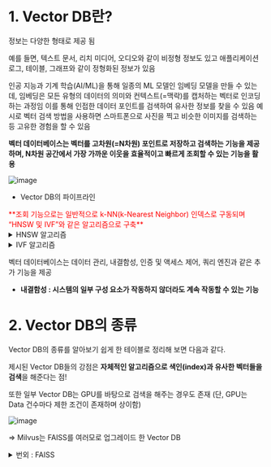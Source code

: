 # 1. Vector DB란?

정보는 다양한 형태로 제공 됨 

예를 들면, 텍스트 문서, 리치 미디어, 오디오와 같이 비정형 정보도 있고 
애플리케이션 로그, 테이블, 그래프와 같이 정형화된 정보가 있음 

인공 지능과 기계 학습(AI/ML)을 통해 일종의 ML 모델인 임베딩 모델을 만들 수 있는데, 
임베딩은 모든 유형의 데이터의 의미와 컨텍스트(=맥락)를 캡처하는 벡터로 인코딩하는 과정임
이를 통해 인접한 데이터 포인트를 검색하여 유사한 정보를 찾을 수 있음
예시로 벡터 검색 방법을 사용하면 스마트폰으로 사진을 찍고 비슷한 이미지를 검색하는 등 고유한 경험을 할 수 있음

**벡터 데이터베이스는 벡터를 고차원(=N차원) 포인트로 저장하고 검색하는 기능을 제공하며, 
N차원 공간에서 가장 가까운 이웃을 효율적이고 빠르게 조회할 수 있는 기능을 활용** 

![image](https://github.com/user-attachments/assets/fb26d956-8ebd-488f-8cec-6aaa923da0f8)


- Vector DB의 파이프라인

<span style="color: red">
**조회 기능으로는 일반적으로 k-NN(k-Nearest Neighbor) 인덱스로 구동되며 “HNSW 및 IVF”와 
같은 알고리즘으로 구축**
</span>


<details>
<summary>HNSW 알고리즘</summary>


https://velog.io/@eenzeenee/neural-search-HNSW-알고리즘-설명

그래프, 네트워크를 기반으로 이동하며 가장 가까운 검색 대상을 찾아내는 알고리즘 이때, 계층을 쌓아 점차 밀도가 높아지는 레이어로 이동하며 검색 대상과 가장 가까운 곳으로 이동

![image](https://github.com/user-attachments/assets/1c35c482-1949-4f53-afb8-de2add1c93a9)

</details>

<details>
<summary>IVF 알고리즘</summary>


https://medium.com/rate-labs/milvus-벡터-데이터베이스-b26065c51c16

IVF(Inverted File Index)는 유사한 벡터 데이터를 찾기 위한 인덱스 자료구조 

IVF은 양자화(Quantization) 알고리즘 이라고도 불리는데, 여기서 양자화란 컴퓨터에서 처리하기 어려운 거대한 데이터를 압축 표현하여 성능을 높이는 방법을 말함

예로 float32 데이터 타입을 int8 로 압축할 수 있다면, 크기가 4배로 줄어드는 효과가 있음

![image](https://github.com/user-attachments/assets/b7b3bf0f-7c92-4414-ac33-191b9a120c24)

</details>

벡터 데이터베이스는 데이터 관리, 내결함성, 인증 및 액세스 제어, 쿼리 엔진과 같은 추가 기능을 제공

- **내결함성 : 시스템의 일부 구성 요소가 작동하지 않더라도 계속 작동할 수 있는 기능**

# 2. Vector DB의 종류
Vector DB의 종류를 알아보기 쉽게 한 테이블로 정리해 보면 다음과 같다. 

제시된 Vector DB들의 강점은 **자체적인 알고리즘으로 색인(index)과 유사한 벡터들을 검색**을 해준다는 점!

또한 일부 Vector DB는 GPU를 바탕으로 검색을 해주는 경우도 존재 
(단, GPU는 Data 건수마다 제한 조건이 존재하며 상이함)

![image](https://github.com/user-attachments/assets/d5c03086-abbc-4786-b3b5-2784d5ab69b3)

⇒ Milvus는 FAISS를 여러모로 업그레이드 한 Vector DB

<details>
<summary>번외 : FAISS</summary> 

https://devocean.sk.com/blog/techBoardDetail.do?ID=165867&boardType=techBlog

https://dajeblog.co.kr/16-faiss%EC%97%90-%EB%8C%80%ED%95%9C-%EB%AA%A8%EB%93%A0-%EA%B2%83/

FAISS는 고차원 벡터 데이터의 유사성 검색을 빠르게 수행하는 도구(=라이브러리)

다양한 인덱스 유형, GPU 지원, 사용자 정의 인덱스 등을 제공하며, 딥러닝 분야에서 이미지, 텍스트, 음성 등의 검색에 널리 사용 됨

![image](https://github.com/user-attachments/assets/1faba2f7-d609-45ac-952a-15f6b1537347)


**인덱스란?**

**FAISS의 핵심 개념은 인덱스(index) 생성임!**

인덱스는 벡터 데이터의 구조를 나타내는 메타데이터로 볼 수 있으며, 이를 통해 효율적인 검색이 가능 

FAISS는 먼저 데이터를 양자화하여 인덱스를 생성하고, 이후 이 인덱스를 사용하여 유사성 검색을 수행

이 과정에서 FAISS는 복잡한 벡터 공간을 작은 ‘클러스터’로 분할하는데, 각 클러스터는 그 안의 벡터들이 서로 유사하다는 점에서 차별성을 가짐 
클러스터링은 원본 벡터 공간을 더 작고, 이해하기 쉽고, 계산하기 편한 공간으로 변환하는 역할을 수행

이렇게 생성된 클러스터는 원래의 대량 데이터 대신 사용될 수 있으며, 각 클러스터는 원본 데이터의 ‘대표’ 또는 ‘중심’을 나타내게 됨 (=centroid)

## 실제로 어떻게 사용하나?

FAISS를 사용하려면 먼저 필요한 벡터 데이터를 로드하고, 이를 FAISS 인덱스에 추가하는 과정을 거침 

그 다음으로는 인덱스를 학습 시키고, 이를 사용하여 유사성 검색을 수행

FAISS 인덱스를 학습시키는 과정은 크게 두 단계로 나눌 수 있음 

먼저, 전체 벡터 데이터셋에 대한 **‘전역’ 클러스터링**을 수행
이렇게 생성된 전역 클러스터는 벡터 공간을 광범위하게 커버할 수 있음 **(coarse-grained)**

그 다음 단계에서는 각 전역 클러스터 내에서 추가적인 **‘로컬’ 클러스터링**을 수행하여, 
클러스터의 수를 늘리고 벡터 공간을 더욱 세밀하게 나눔 **(fine-grained)**

**⇒ 위의 과정은 예로 들면 우선 개라는 카테고리로 전역 클러스터링을 수행하고
개 중에서도 종류 별로 클러스터링(불독, 치와와 …) 하는 것을 로컬 클러스터링이라 이해**

검색을 수행할 때는 쿼리 벡터를 입력으로 받아서, 이와 가장 유사한 벡터들을 인덱스에서 찾아 반환합니다. 이는 인덱스 내의 각 클러스터에 대해 계산되며, 가장 유사도가 높은 클러스터들이 결국 반환 결과로 선택됩니다.

벡터 임베딩을 FAISS 인덱스에 저장하는 방법은 아래와 같다.

1. **벡터 추가**: 벡터 임베딩을 FAISS 인덱스에 추가
2. **인덱스 저장**: 생성된 인덱스를 파일로 저장
3. **인덱스 로드**: 저장된 인덱스를 다시 불러와서 사용

예를 들어, 아래와 같은 코드로 벡터 임베딩을 FAISS 인덱스에 저장하고 나중에 로드 가능
![image](https://github.com/user-attachments/assets/ef7c929a-afd7-415a-b062-db16e4d67e7a)

- FAISS 사용법 기본 예시

그런데 위의 예시는 일회성임 (코드를 실행할 때 마다 Vector DB 초기화)
그렇기 때문에, 실제 데이터 저장은 Mongo DB에 저장하고 FAISS는 유사도 기반 검색 기능만 수행

</details>
